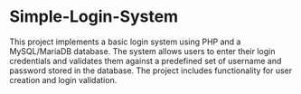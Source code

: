 # Simple-Login-System
This project implements a basic login system using PHP and a MySQL/MariaDB database. The system allows users to enter their login credentials and validates them against a predefined set of username and password stored in the database. The project includes functionality for user creation and login validation.
